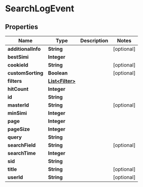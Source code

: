 
# SearchLogEvent

## Properties
Name | Type | Description | Notes
------------ | ------------- | ------------- | -------------
**additionalInfo** | **String** |  |  [optional]
**bestSimi** | **Integer** |  | 
**cookieId** | **String** |  |  [optional]
**customSorting** | **Boolean** |  |  [optional]
**filters** | [**List&lt;Filter&gt;**](Filter.md) |  | 
**hitCount** | **Integer** |  | 
**id** | **String** |  | 
**masterId** | **String** |  |  [optional]
**minSimi** | **Integer** |  | 
**page** | **Integer** |  | 
**pageSize** | **Integer** |  | 
**query** | **String** |  | 
**searchField** | **String** |  |  [optional]
**searchTime** | **Integer** |  | 
**sid** | **String** |  | 
**title** | **String** |  |  [optional]
**userId** | **String** |  |  [optional]



